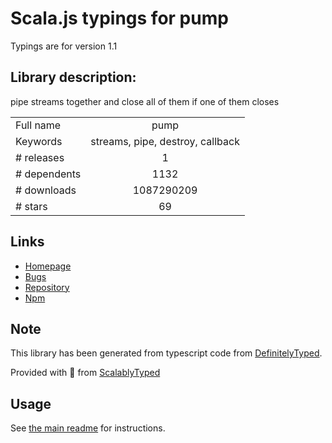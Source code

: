 
# Scala.js typings for pump

Typings are for version 1.1

## Library description:
pipe streams together and close all of them if one of them closes

|                    |                 |
| ------------------ | :-------------: |
| Full name          | pump |
| Keywords           | streams, pipe, destroy, callback |
| # releases         | 1 |
| # dependents       | 1132 |
| # downloads        | 1087290209 |
| # stars            | 69 |

## Links
- [Homepage](https://github.com/mafintosh/pump#readme)
- [Bugs](https://github.com/mafintosh/pump/issues)
- [Repository](https://github.com/mafintosh/pump)
- [Npm](https://www.npmjs.com/package/pump)
    


## Note
This library has been generated from typescript code from [DefinitelyTyped](https://definitelytyped.org).

Provided with :purple_heart: from [ScalablyTyped](https://github.com/oyvindberg/ScalablyTyped)

## Usage
See [the main readme](../../readme.md) for instructions.



